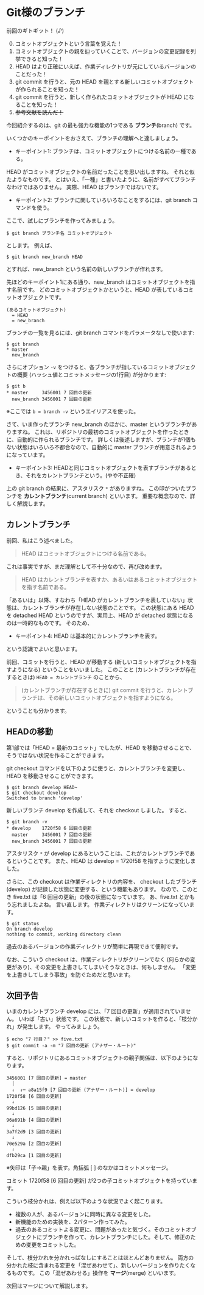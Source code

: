 # Git様のブランチ

前回のギトギット！ (♪)

0. コミットオブジェクトという言葉を覚えた！
0. コミットオブジェクトの親を辿っていくことで、バージョンの変更記録を列挙できると知った！
0. HEAD はより正確にいえば、作業ディレクトリが元にしているバージョンのことだった！
0. git commit を行うと、元の HEAD を親とする新しいコミットオブジェクトが作られることを知った！
0. git commit を行うと、新しく作られたコミットオブジェクトが HEAD になることを知った！
0. ~~参考文献を読んだ！~~

今回紹介するのは、git の最も強力な機能の1つである **ブランチ**(branch) です。

いくつかのキーポイントをおさえて、ブランチの理解へと達しましょう。

* キーポイント1: ブランチは、コミットオブジェクトにつける名前の一種である。

HEAD がコミットオブジェクトの名前だったことを思い出しますね。
それと似たようなものです。
とはいえ、「一種」と書いたように、名前がすべてブランチなわけではありません。
実際、HEAD はブランチではないです。

* キーポイント2: ブランチに関していろいろなことをするには、git branch コマンドを使う。

ここで、試しにブランチを作ってみましょう。

```
$ git branch ブランチ名 コミットオブジェクト
```

とします。
例えば、

```
$ git branch new_branch HEAD
```

とすれば、new_branch という名前の新しいブランチが作れます。

先ほどのキーポイント1にある通り、new_branch はコミットオブジェクトを指す名前です。
どのコミットオブジェクトかというと、HEAD が表しているコミットオブジェクトです。

```
(あるコミットオブジェクト)
  = HEAD
  = new_branch
```

ブランチの一覧を見るには、git branch コマンドをパラメータなしで使います:

```
$ git branch
* master
  new_branch
```

さらにオプション ``-v`` をつけると、各ブランチが指しているコミットオブジェクトの概要 (ハッシュ値とコミットメッセージの1行目) が分かります:

```
$ git b
* master     3456001 7 回目の更新
  new_branch 3456001 7 回目の更新
```

※ここでは ``b = branch -v`` というエイリアスを使った。

さて、いま作ったブランチ new_branch のほかに、master というブランチがありますね。
これは、リポジトリの最初のコミットオブジェクトを作ったときに、自動的に作られるブランチです。
詳しくは後述しますが、ブランチが1個もない状態はいろいろ不都合なので、自動的に master ブランチが用意されるようになっています。

* キーポイント3: HEADと同じコミットオブジェクトを表すブランチがあるとき、それをカレントブランチという。(やや不正確)

上の git branch の結果に、アスタリスク `*` がありますね。
この印がついたブランチを **カレントブランチ**(current branch) といいます。
重要な概念なので、詳しく解説します。

## カレントブランチ

前回、私はこう述べました。

> HEAD はコミットオブジェクトにつける名前である。

これは事実ですが、まだ理解として不十分なので、再び改めます。

> HEAD はカレントブランチを表すか、あるいはあるコミットオブジェクトを指す名前である。

「あるいは」以降、すなわち「HEAD がカレントブランチを表していない」状態は、カレントブランチが存在しない状態のことです。
この状態にある HEAD を detached HEAD というのですが、実用上、HEAD が detached 状態になるのは一時的なものです。
そのため、

* キーポイント4: HEAD は基本的にカレントブランチを表す。

という認識でよいと思います。

前回、コミットを行うと、HEAD が移動する (新しいコミットオブジェクトを指すようになる) ということをいいました。
このことと (カレントブランチが存在するときは) ``HEAD = カレントブランチ`` のことから、

> (カレントブランチが存在するときに) git commit を行うと、カレントブランチは、その新しいコミットオブジェクトを指すようになる。

ということも分かります。

## HEADの移動
第1部では「HEAD = 最新のコミット」でしたが、HEAD を移動させることで、そうではない状況を作ることができます。

git checkout コマンドを以下のように使うと、カレントブランチを変更し、HEAD を移動させることができます。

```
$ git branch develop HEAD~
$ git checkout develop
Switched to branch 'develop'
```

新しいブランチ develop を作成して、それを checkout しました。
すると、

```
$ git branch -v
* develop    1720f58 6 回目の更新
  master     3456001 7 回目の更新
  new_branch 3456001 7 回目の更新
```

アスタリスク `*` が develop にあるということは、これがカレントブランチであるということです。
また、HEAD は develop = 1720f58 を指すように変化しました。

さらに、この checkout は作業ディレクトリの内容を、 checkout したブランチ (develop) が記録した状態に変更する、という機能もあります。
なので、このとき five.txt は「6 回目の更新」の後の状態になっています。
あ、five.txt とかもう忘れましたよね。
言い直します。
作業ディレクトリはクリーンになっています。

```
$ git status
On branch develop
nothing to commit, working directory clean
```

過去のあるバージョンの作業ディレクトリが簡単に再現できて便利です。

なお、こういう checkout は、作業ディレクトリがクリーンでなく (何らかの変更があり)、その変更を上書きしてしまいそうなときは、何もしません。
「変更を上書きしてしまう事故」を防ぐためだと思います。

## 次回予告
いまのカレントブランチ develop には、「7 回目の更新」が適用されていません。
いわば「古い」状態です。
この状態で、新しいコミットを作ると、「枝分かれ」が発生します。
やってみましょう。

```
$ echo "7 行目？" >> five.txt
$ git commit -a -m "7 回目の更新 (アナザー・ルート)"
```

すると、リポジトリにあるコミットオブジェクトの親子関係は、以下のようになります。

```
3456001 [7 回目の更新] = master
  │
  ↓  ↓─ a8a15f9 [7 回目の更新 (アナザー・ルート)] = develop
1720f58 [6 回目の更新]
  ↓
99bd126 [5 回目の更新]
  ↓
96a691b [4 回目の更新]
  ↓
3a7f2d9 [3 回目の更新]
  ↓
70e529a [2 回目の更新]
  ↓
dfb29ca [1 回目の更新]
```

※矢印は「子→親」を表す。角括弧 [ ] のなかはコミットメッセージ。

コミット 1720f58 [6 回目の更新] が2つの子コミットオブジェクトを持っています。

こういう枝分かれは、例えば以下のような状況でよく起こります。

* 複数の人が、あるバージョンに同時に異なる変更をした。
* 新機能のための実装を、2パターン作ってみた。
* 過去のあるコミットよる変更に、問題があったと気づく。そのコミットオブジェクトにブランチを作って、カレントブランチにした。そして、修正のための変更をコミットした。

そして、枝分かれを分かれっぱなしにすることはほとんどありません。
両方の分かれた枝に含まれる変更を「混ぜあわせて」、新しいバージョンを作りたくなるものです。
この「混ぜあわせる」操作を **マージ**(merge) といいます。

次回はマージについて解説します。
